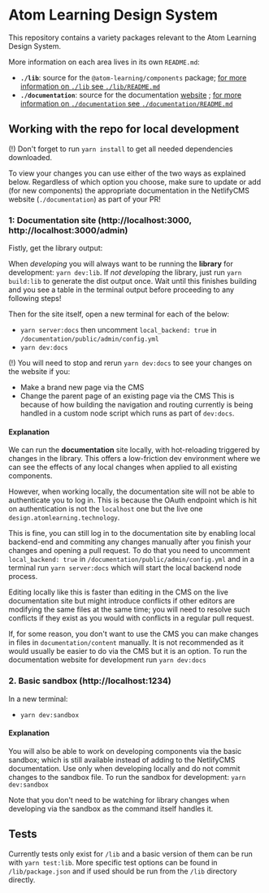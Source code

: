 # Atom Learning Design System

This repository contains a variety packages relevant to the Atom Learning Design System.

More information on each area lives in its own `README.md`:

- **`./lib`**: source for the `@atom-learning/components` package; [for more information on `./lib` see `./lib/README.md`](https://github.com/Atom-Learning/components/tree/main/lib#readme)
- **`./documentation`**: source for the documentation [website](https://design.atomlearning.technology/) ; [for more information on `./documentation` see `./documentation/README.md`](https://github.com/Atom-Learning/components/tree/main/documentation#readme)

## Working with the repo for local development

(!) Don't forget to run `yarn install` to get all needed dependencies downloaded.

To view your changes you can use either of the two ways as explained below. Regardless of which option you choose, make sure to update or add (for new components) the appropriate documentation in the NetlifyCMS website (`./documentation`) as part of your PR!

### 1: Documentation site (http://localhost:3000, http://localhost:3000/admin)

Fistly, get the library output:

When _developing_ you will always want to be running the **library** for development: `yarn dev:lib`.
If _not developing_ the library, just run `yarn build:lib` to generate the dist output once. Wait until this finishes building and you see a table in the terminal output before proceeding to any following steps!

Then for the site itself, open a new terminal for each of the below:

- `yarn server:docs` then uncomment `local_backend: true` in `/documentation/public/admin/config.yml`
- `yarn dev:docs`

(!) You will need to stop and rerun `yarn dev:docs` to see your changes on the website if you:

- Make a brand new page via the CMS
- Change the parent page of an existing page via the CMS
  This is because of how building the navigation and routing currently is being handled in a custom node script which runs as part of `dev:docs`.

#### Explanation

We can run the **documentation** site locally, with hot-reloading triggered by changes in the library. This offers a low-friction dev environment where we can see the effects of any local changes when applied to all existing components.

However, when working locally, the documentation site will not be able to authenticate you to log in. This is because the OAuth endpoint which is hit on authentication is not the `localhost` one but the live one `design.atomlearning.technology`.

This is fine, you can still log in to the documentation site by enabling local backend-end and commiting any changes manually after you finish your changes and opening a pull request.
To do that you need to uncomment `local_backend: true` in `/documentation/public/admin/config.yml` and in a terminal run `yarn server:docs` which will start the local backend node process.

Editing locally like this is faster than editing in the CMS on the live documentation site but might introduce conflicts if other editors are modifying the same files at the same time; you will need to resolve such conflicts if they exist as you would with conflicts in a regular pull request.

If, for some reason, you don't want to use the CMS you can make changes in files in `documentation/content` manually. It is not recommended as it would usually be easier to do via the CMS but it is an option. To run the documentation website for development run `yarn dev:docs`

### 2. Basic sandbox (http://localhost:1234)

In a new terminal:

- `yarn dev:sandbox`

#### Explanation

You will also be able to work on developing components via the basic sandbox; which is still available instead of adding to the NetlifyCMS documentation. Use only when developing locally and do not commit changes to the sandbox file. To run the sandbox for development: `yarn dev:sandbox`

Note that you don't need to be watching for library changes when developing via the sandbox as the command itself handles it.

## Tests

Currently tests only exist for `/lib` and a basic version of them can be run with `yarn test:lib`. More specific test options can be found in `/lib/package.json` and if used should be run from the `/lib` directory directly.
